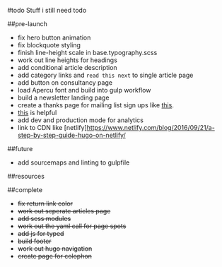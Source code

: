 #todo
Stuff i still need todo

##pre-launch
- fix hero button animation
- fix blockquote styling
- finish line-height scale in base.typography.scss
- work out line heights for headings
- add conditional article description
- add category links and `read this next` to single article page
- add button on consultancy page
- load Apercu font and build into gulp workflow
- build a newsletter landing page
- create a thanks page for mailing list sign ups like [this](https://pjrvs.com/thanks/).
- [this](https://github.com/IvanChou/hugo-theme-vec) is helpful
- add dev and production mode for analytics
- link to CDN like [netlify]https://www.netlify.com/blog/2016/09/21/a-step-by-step-guide-hugo-on-netlify/

##future
- add sourcemaps and linting to gulpfile

##resources

##complete
- ~~fix return link color~~
- ~~work out seperate articles page~~
- ~~add scss modules~~
- ~~work out the yaml call for page spots~~
- ~~add js for typed~~
- ~~build footer~~
- ~~work out hugo navigation~~
- ~~create page for colophon~~
